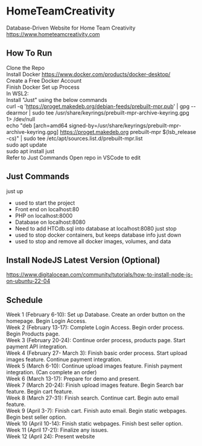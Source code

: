 # HomeTeamCreativity
Database-Driven Website for Home Team Creativity  
https://www.hometeamcreativity.com  
  
## How To Run
Clone the Repo  
Install Docker https://www.docker.com/products/docker-desktop/  
Create a Free Docker Account  
Finish Docker Set up Process  
In WSL2:  
Install "Just" using the below commands  
curl -q 'https://proget.makedeb.org/debian-feeds/prebuilt-mpr.pub' | gpg --dearmor | sudo tee /usr/share/keyrings/prebuilt-mpr-archive-keyring.gpg 1> /dev/null  
echo "deb [arch=amd64 signed-by=/usr/share/keyrings/prebuilt-mpr-archive-keyring.gpg] https://proget.makedeb.org prebuilt-mpr $(lsb_release -cs)" | sudo tee /etc/apt/sources.list.d/prebuilt-mpr.list  
sudo apt update  
sudo apt install just  
Refer to Just Commands
Open repo in VSCode to edit

## Just Commands
just up  
- used to start the project  
- Front end on localhost:80  
- PHP on localhost:8000  
- Database on localhost:8080  
- Need to add HTCdb.sql into database at localhost:8080
just stop
- used to stop docker containers, but keeps database info
just down
- used to stop and remove all docker images, volumes, and data  

## Install NodeJS Latest Version (Optional)
https://www.digitalocean.com/community/tutorials/how-to-install-node-js-on-ubuntu-22-04

## Schedule  
Week 1 (February 6-10): Set up Database. Create an order button on the homepage. Begin Login Access.  
Week 2 (February 13-17): Complete Login Access. Begin order process. Begin Products page.  
Week 3 (February 20-24): Continue order process, products page. Start payment API integration.  
Week 4 (February 27- March 3): Finish basic order process. Start upload images feature. Continue payment integration.  
Week 5 (March 6-10): Continue upload images feature. Finish payment integration. (Can complete an order)  
Week 6 (March 13-17): Prepare for demo and present.  
Week 7 (March 20-24): Finish upload images feature. Begin Search bar feature. Begin cart feature.  
Week 8 (March 27-31): Finish search. Continue cart. Begin auto email feature.  
Week 9 (April 3-7): Finish cart. Finish auto email. Begin static webpages. Begin best seller option.  
Week 10 (April 10-14): Finish static webpages. Finish best seller option.  
Week 11 (April 17-21): Finalize any issues.  
Week 12 (April 24): Present website  

